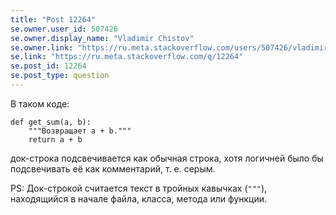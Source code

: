 ```yaml
---
title: "Post 12264"
se.owner.user_id: 507426
se.owner.display_name: "Vladimir Chistov"
se.owner.link: "https://ru.meta.stackoverflow.com/users/507426/vladimir-chistov"
se.link: "https://ru.meta.stackoverflow.com/q/12264"
se.post_id: 12264
se.post_type: question
---
```

<p>В таком коде:</p>
<pre class="lang-python prettyprint-override"><code>def get_sum(a, b):
    &quot;&quot;&quot;Возвращает a + b.&quot;&quot;&quot;
    return a + b
</code></pre>
<p>док-строка подсвечивается как обычная строка, хотя логичней было бы подсвечивать её как комментарий, т. е. серым.</p>
<p>PS: Док-строкой считается текст в тройных кавычках (<code>&quot;&quot;&quot;</code>), находящийся в начале файла, класса, метода или функции.</p>
